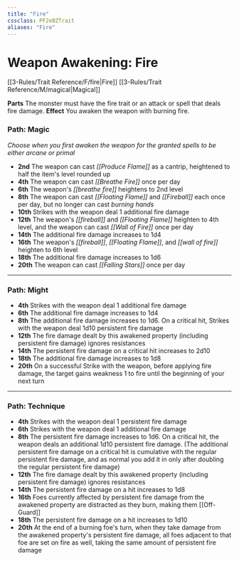 ```yaml
---
title: "Fire"
cssclass: PF2eBZTrait
aliases: "Fire"
---
```


# Weapon Awakening: Fire
[[3-Rules/Trait Reference/F/fire|Fire]] [[3-Rules/Trait Reference/M/magical|Magical]]

**Parts** The monster must have the fire trait or an attack or spell that deals fire damage.
**Effect** You awaken the weapon with burning fire.

### Path: Magic  
*Choose when you first awaken the weapon for the granted spells to be either arcane or primal*

*   **2nd** The weapon can cast _[[Produce Flame]]_ as a cantrip, heightened to half the item's level rounded up
*   **4th** The weapon can cast _[[Breathe Fire]]_ once per day
*   **6th** The weapon's _[[breathe fire]]_ heightens to 2nd level
*   **8th** The weapon can cast _[[Floating Flame]]_ and _[[Fireball]]_ each once per day, but no longer can cast _burning hands_
*   **10th** Strikes with the weapon deal 1 additional fire damage
*   **12th** The weapon's _[[fireball]]_ and _[[Floating Flame]]_ heighten to 4th level, and the weapon can cast _[[Wall of Fire]]_ once per day
*   **14th** The additional fire damage increases to 1d4
*   **16th** The weapon's _[[fireball]]_, _[[Floating Flame]]_, and _[[wall of fire]]_ heighten to 6th level
*   **18th** The additional fire damage increases to 1d6
*   **20th** The weapon can cast _[[Falling Stars]]_ once per day

* * *

### Path: Might
*   **4th** Strikes with the weapon deal 1 additional fire damage
*   **6th** The additional fire damage increases to 1d4
*   **8th** The additional fire damage increases to 1d6. On a critical hit, Strikes with the weapon deal 1d10 persistent fire damage
*   **12th** The fire damage dealt by this awakened property (including persistent fire damage) ignores resistances
*   **14th** The persistent fire damage on a critical hit increases to 2d10
*   **18th** The additional fire damage increases to 1d8
*   **20th** On a successful Strike with the weapon, before applying fire damage, the target gains weakness 1 to fire until the beginning of your next turn

* * *

### Path: Technique
*   **4th** Strikes with the weapon deal 1 persistent fire damage
*   **6th** Strikes with the weapon deal 1 additional fire damage
*   **8th** The persistent fire damage increases to 1d6. On a critical hit, the weapon deals an additional 1d10 persistent fire damage. (The additional persistent fire damage on a critical hit is cumulative with the regular persistent fire damage, and as normal you add it in only after doubling the regular persistent fire damage)
*   **12th** The fire damage dealt by this awakened property (including persistent fire damage) ignores resistances
*   **14th** The persistent fire damage on a hit increases to 1d8
*   **16th** Foes currently affected by persistent fire damage from the awakened property are distracted as they burn, making them [[Off-Guard]]
*   **18th** The persistent fire damage on a hit increases to 1d10
*   **20th** At the end of a burning foe's turn, when they take damage from the awakened property's persistent fire damage, all foes adjacent to that foe are set on fire as well, taking the same amount of persistent fire damage